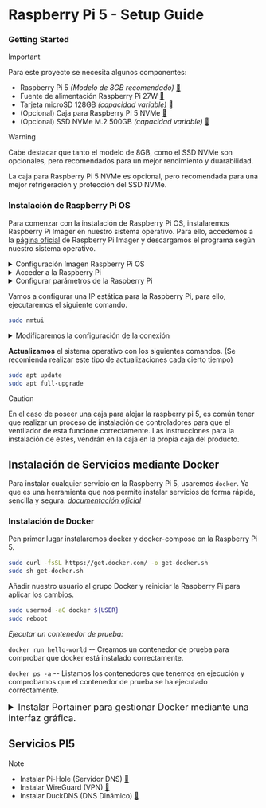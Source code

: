 # Raspberry Pi 5 - Setup Guide
### Getting Started
> [!IMPORTANT]
> Para este proyecto se necesita algunos componentes:
> - Raspberry Pi 5 *(Modelo de 8GB recomendado)* [🔗](https://amzn.eu/d/8PSWlGE)
> - Fuente de alimentación Raspberry Pi 27W [🔗](https://amzn.eu/d/5KuvbUQ)
> - Tarjeta microSD 128GB *(capacidad variable)* [🔗](https://amzn.eu/d/2EA1wH9)
> - (Opcional) Caja para Raspberry Pi 5 NVMe [🔗](https://amzn.eu/d/1gozBP4)
> - (Opcional) SSD NVMe M.2 500GB  *(capacidad variable)* [🔗](https://amzn.eu/d/a8RKGx0)

> [!WARNING]
> Cabe destacar que tanto el modelo de 8GB, como el SSD NVMe son opcionales, pero recomendados para un mejor rendimiento y duarabilidad.
> 
> La caja para Raspberry Pi 5 NVMe es opcional, pero recomendada para una mejor refrigeración y protección del SSD NVMe.

### Instalación de Raspberry Pi OS
Para comenzar con la instalación de Raspberry Pi OS, instalaremos Raspberry Pi Imager en nuestro sistema operativo. Para ello, accedemos a la [página oficial](https://www.raspberrypi.org/software/)   de Raspberry Pi Imager y descargamos el programa según nuestro sistema operativo.

<details>
<summary>Configuración Imagen Raspberry Pi OS</summary>
<br>

1. Seleccionamos la opción de **"Choose Device"**  y elegimos la opción de Raspberry Pi 5.
2. Seleccionamos la opción de **"Choose OS"** y elegimos la opción de Raspberry Pi OS. (Raspberry Pi OS [Con interfaz gráfica] o Raspberry Pi OS Lite [Sin interfaz gráfica]) en este caso seleccionaremos la versión con interfaz gráfica.
    - En el caso de tener una raspberry pi 5 de 8GB, se recomienda instalar la versión de 64 bits.
    - En el caso de tener una raspberry pi 5 de 4GB, se recomienda instalar la versión de 32 bits.
3. Seleccionamos la opción de **"Choose Storage"** y elegimos la tarjeta microSD que vamos a utilizar.
4. Antes de finalizar la instalar, editaremos los ajustes predeterminados del sistema operativo.

<img src="/img/personalizarOS-general.png" alt="Texto alternativo" width="49%" />
<img src="/img/personalizarSO-servicios.png" alt="Texto alternativo" width="49%" />

5. Finalmente, guardamos la configuración, aplicamos los ajustes y comenzamos la instalación.
</details>

<details>
<summary>Acceder a la Raspberry Pi</summary>
<br>
Tras conectar la Raspberry Pi a la corriente y a la red mediante un cable ethernet, accederemos a la Raspberry Pi mediante SSH.

1. Para ello, abriremos una terminal y ejecutaremos el siguiente comando para optener la dirección IP de la Raspberry Pi.
```bash
ping -4 raspberrypi.local
```
2. Una vez obtenida la dirección IP, accederemos mediante **SSH** con el siguiente comando.
```bash
ssh usuario@ipRaspberry
# Confirmamos la conexión con "yes" y escribimos la contraseña que hemos configurado en la instalación.
```
</details>
<details>
<summary>Configurar parámetros de la Raspberry Pi</summary>
<br>

- Para abrir la configuración de la Raspberry Pi, ejecutaremos el siguiente comando.
```bash
sudo raspi-config
```
 Y aplicaremos los siguientes ajustes:
```bash
1. APARTADO [6 Advanced Options] > [A1 Expand Filesystem] > FINISH
2. APARTADO [1 System Options] > [S5 Boot / Auto Login] > [B1 Desktop / CLI] > [B4 Desktop Autologin] > FINISH
3. APARTADO [3 Interface Options] > [I2 VNC] > [YES] > FINISH
4. APARTADO [2 Display Options] > [D3 VNC resolution] > [1280x720] > FINISH
5. APARTADO [5 Localisation Options] > [L1 Locale] > [es_ES.UTF-8 UTF-8] > [es_ES.UTF-8] > [OK] > [es_ES.UTF-8] > [OK] > [es_ES.UTF-8] > [OK]
6. APARTADO [5 Localisation Options] > [L2 Timezone] > [Europe] > [Madrid] > FINISH
7. APARTADO [5 Keyboard] > ENTER
8. APARTADO [5 WLAN Country] > [ES Spain] > FINISH
------------------------------------------------------------------------------------------------------------------------------------------------
FINISH > REBOOT
```
```bash
ssh usuario@ipRaspberry # Iniciamos de nuevo sesión por SSH
```
</details>

Vamos a configurar una IP estática para la Raspberry Pi, para ello, ejecutaremos el siguiente comando.
```bash
sudo nmtui
```


<details>
<summary>Modificaremos la configuración de la conexión</summary>
<br>

Seleccionamos la opción de **"Edit a connection"** y seleccionamos la conexión de **"Wired connection 1"**.
- **Dirección IP:** *Puedes poner la que quieras, pero asegúrate de que no esté en uso y fuera del rango de direcciones IP asignadas por el router.*
- **Máscara de red:** *Pondremos la máscara "**/24**"*
- **Puerta de enlace:** *Pondremos la que se encuentra detrás de nuestro router.*
- **DNS:** *Pondremos la de Google "**8.8.8.8**" y "**8.8.4.4**"*

<img src="/img/ipManual.png" alt="Texto alternativo" width="100%" />

Finalmente, seleccionamos la opción de **"Save"** y **"Quit"**, y reiniciamos la Raspberry Pi para aplicar los cambios.
```bash
sudo reboot
ssh usuario@ipRaspberry # Iniciamos de nuevo sesión por SSH con la nueva ip estática
```
</details>

**Actualizamos** el sistema operativo con los siguientes comandos. (Se recomienda realizar este tipo de actualizaciones cada cierto tiempo)
```bash
sudo apt update
sudo apt full-upgrade
```

> [!CAUTION]
> En el caso de poseer una caja para alojar la raspberry pi 5, es común tener que realizar un proceso de instalación de controladores para que el ventilador de esta funcione correctamente. Las instrucciones para la instalación de estes, vendrán en la caja en la propia caja del producto.


## Instalación de Servicios mediante Docker
Para instalar cualquier servicio en la Raspberry Pi 5, usaremos `docker`. Ya que es una herramienta que nos permite instalar servicios de forma rápida, sencilla y segura. [*documentación oficial*](https://docs.docker.com/engine/install/debian/)
### Instalación de Docker
Pen primer lugar instalaremos docker y docker-compose en la Raspberry Pi 5.
```bash
sudo curl -fsSL https://get.docker.com/ -o get-docker.sh
sudo sh get-docker.sh
```
Añadir nuestro usuario al grupo Docker y reiniciar la Raspberry Pi para aplicar los cambios.
```bash
sudo usermod -aG docker ${USER}
sudo reboot
```
*Ejecutar un contenedor de prueba:*

`docker run hello-world`   -- Creamos un contenedor de prueba para comprobar que docker está instalado correctamente.

`docker ps -a` -- Listamos los contenedores que tenemos en ejecución y comprobamos que el contenedor de prueba se ha ejecutado correctamente.

<details>
<summary style="font-size: 1.3em;">Instalar Portainer para gestionar Docker mediante una interfaz gráfica.</summary>
<br>
Crear volumen Docker que contendrá los datos gestionados por el servidor Portainer.

```bash
docker volume create portainer_data
```
Descargar e instalar contenedor Portainer.
```bash
docker run -d -p 8000:8000 -p 9443:9443 --name portainer --restart=always -v /var/run/docker.sock:/var/run/docker.sock -v portainer_data:/data portainer/portainer-ce:latest
```
Ver contenedores instalados: `docker ps`

Finalmente, para acceder a Portainer, abriremos el navegador y accederemos mediante la siguiente URL: `https://[IP de tu Raspberry Pi]:9443`
</details>

## Servicios PI5
> [!NOTE]
> - Instalar Pi-Hole (Servidor DNS) [🔗](https://youtu.be/hXs9Cmzg1bY?si=Ny3Gx1x02Oh1uB3a&t=204)
> - Instalar WireGuard (VPN) [🔗](https://youtu.be/hXs9Cmzg1bY?si=Ny3Gx1x02Oh1uB3a&t=204)
> - Instalar DuckDNS (DNS Dinámico) [🔗](https://youtu.be/hXs9Cmzg1bY?si=JswBKuOG0TYUQhYc&t=635)


